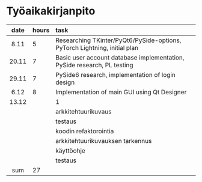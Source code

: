 # Työaikakirjanpito

|  date | hours| task  |
| :----:|:-----| :-----|
| 8.11 | 5    | Researching TKinter/PyQt6/PySide-options, PyTorch Lightning, initial plan|
| 20.11 |  7    | Basic user account database implementation, PySide research, PL testing  |
|   29.11 | 7    | PySide6 research, implementation of login design |
|  6.12     |  8   | Implementation of main GUI using Qt Designer |
13.12|       |  1   | hough lines util, unpushed SQL alchemy orm unfinished queries |
|  |     | arkkitehtuurikuvaus |
|       |     | testaus |
|   |     | koodin refaktorointia |
|   |     | arkkitehtuurikuvauksen tarkennus |
|       |     | käyttöohje |
|   |     | testaus |
| sum   |  27  | | 

